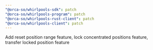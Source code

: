 ```yaml
---
"@orca-so/whirlpools-sdk": patch
"@orca-so/whirlpools-program": patch
"@orca-so/whirlpools-rust-client": patch
"@orca-so/whirlpools-client": patch
---
```


Add reset position range feature, lock concentrated positions feature, transfer locked position feature
